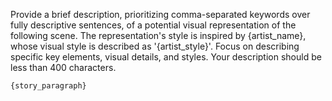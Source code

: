 Provide a brief description, prioritizing comma-separated keywords over fully descriptive sentences, of a potential visual representation of the following scene. The representation's style is inspired by {artist_name}, whose visual style is described as '{artist_style}'. Focus on describing specific key elements, visual details, and styles. Your description should be less than 400 characters.

```
{story_paragraph}
```